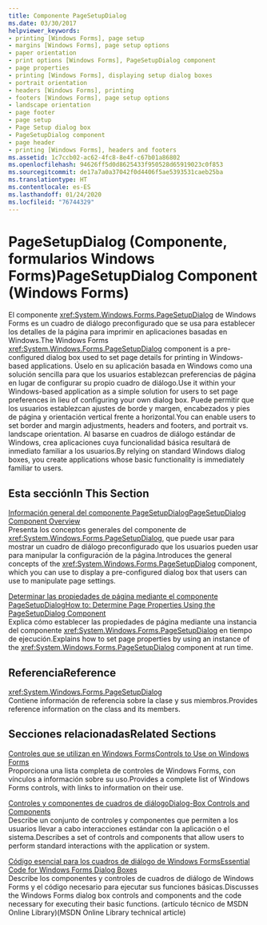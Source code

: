 ```yaml
---
title: Componente PageSetupDialog
ms.date: 03/30/2017
helpviewer_keywords:
- printing [Windows Forms], page setup
- margins [Windows Forms], page setup options
- paper orientation
- print options [Windows Forms], PageSetupDialog component
- page properties
- printing [Windows Forms], displaying setup dialog boxes
- portrait orientation
- headers [Windows Forms], printing
- footers [Windows Forms], page setup options
- landscape orientation
- page footer
- page setup
- Page Setup dialog box
- PageSetupDialog component
- page header
- printing [Windows Forms], headers and footers
ms.assetid: 1c7ccb02-ac62-4fc8-8e4f-c67b01a86802
ms.openlocfilehash: 94626ff5d0d8625433f950528d65919023c0f853
ms.sourcegitcommit: de17a7a0a37042f0d4406f5ae5393531caeb25ba
ms.translationtype: HT
ms.contentlocale: es-ES
ms.lasthandoff: 01/24/2020
ms.locfileid: "76744329"
---
```

# <a name="pagesetupdialog-component-windows-forms"></a><span data-ttu-id="9e18b-102">PageSetupDialog (Componente, formularios Windows Forms)</span><span class="sxs-lookup"><span data-stu-id="9e18b-102">PageSetupDialog Component (Windows Forms)</span></span>
<span data-ttu-id="9e18b-103">El componente <xref:System.Windows.Forms.PageSetupDialog> de Windows Forms es un cuadro de diálogo preconfigurado que se usa para establecer los detalles de la página para imprimir en aplicaciones basadas en Windows.</span><span class="sxs-lookup"><span data-stu-id="9e18b-103">The Windows Forms <xref:System.Windows.Forms.PageSetupDialog> component is a pre-configured dialog box used to set page details for printing in Windows-based applications.</span></span> <span data-ttu-id="9e18b-104">Úselo en su aplicación basada en Windows como una solución sencilla para que los usuarios establezcan preferencias de página en lugar de configurar su propio cuadro de diálogo.</span><span class="sxs-lookup"><span data-stu-id="9e18b-104">Use it within your Windows-based application as a simple solution for users to set page preferences in lieu of configuring your own dialog box.</span></span> <span data-ttu-id="9e18b-105">Puede permitir que los usuarios establezcan ajustes de borde y margen, encabezados y pies de página y orientación vertical frente a horizontal.</span><span class="sxs-lookup"><span data-stu-id="9e18b-105">You can enable users to set border and margin adjustments, headers and footers, and portrait vs. landscape orientation.</span></span> <span data-ttu-id="9e18b-106">Al basarse en cuadros de diálogo estándar de Windows, crea aplicaciones cuya funcionalidad básica resultará de inmediato familiar a los usuarios.</span><span class="sxs-lookup"><span data-stu-id="9e18b-106">By relying on standard Windows dialog boxes, you create applications whose basic functionality is immediately familiar to users.</span></span>  
  
## <a name="in-this-section"></a><span data-ttu-id="9e18b-107">Esta sección</span><span class="sxs-lookup"><span data-stu-id="9e18b-107">In This Section</span></span>  
 [<span data-ttu-id="9e18b-108">Información general del componente PageSetupDialog</span><span class="sxs-lookup"><span data-stu-id="9e18b-108">PageSetupDialog Component Overview</span></span>](pagesetupdialog-component-overview-windows-forms.md)  
 <span data-ttu-id="9e18b-109">Presenta los conceptos generales del componente de <xref:System.Windows.Forms.PageSetupDialog>, que puede usar para mostrar un cuadro de diálogo preconfigurado que los usuarios pueden usar para manipular la configuración de la página.</span><span class="sxs-lookup"><span data-stu-id="9e18b-109">Introduces the general concepts of the <xref:System.Windows.Forms.PageSetupDialog> component, which you can use to display a pre-configured dialog box that users can use to manipulate page settings.</span></span>  
  
 [<span data-ttu-id="9e18b-110">Determinar las propiedades de página mediante el componente PageSetupDialog</span><span class="sxs-lookup"><span data-stu-id="9e18b-110">How to: Determine Page Properties Using the PageSetupDialog Component</span></span>](how-to-determine-page-properties-using-the-pagesetupdialog-component.md)  
 <span data-ttu-id="9e18b-111">Explica cómo establecer las propiedades de página mediante una instancia del componente <xref:System.Windows.Forms.PageSetupDialog> en tiempo de ejecución.</span><span class="sxs-lookup"><span data-stu-id="9e18b-111">Explains how to set page properties by using an instance of the <xref:System.Windows.Forms.PageSetupDialog> component at run time.</span></span>  
  
## <a name="reference"></a><span data-ttu-id="9e18b-112">Referencia</span><span class="sxs-lookup"><span data-stu-id="9e18b-112">Reference</span></span>  
 <xref:System.Windows.Forms.PageSetupDialog>  
 <span data-ttu-id="9e18b-113">Contiene información de referencia sobre la clase y sus miembros.</span><span class="sxs-lookup"><span data-stu-id="9e18b-113">Provides reference information on the class and its members.</span></span>  
  
## <a name="related-sections"></a><span data-ttu-id="9e18b-114">Secciones relacionadas</span><span class="sxs-lookup"><span data-stu-id="9e18b-114">Related Sections</span></span>  
 [<span data-ttu-id="9e18b-115">Controles que se utilizan en Windows Forms</span><span class="sxs-lookup"><span data-stu-id="9e18b-115">Controls to Use on Windows Forms</span></span>](controls-to-use-on-windows-forms.md)  
 <span data-ttu-id="9e18b-116">Proporciona una lista completa de controles de Windows Forms, con vínculos a información sobre su uso.</span><span class="sxs-lookup"><span data-stu-id="9e18b-116">Provides a complete list of Windows Forms controls, with links to information on their use.</span></span>  
  
 [<span data-ttu-id="9e18b-117">Controles y componentes de cuadros de diálogo</span><span class="sxs-lookup"><span data-stu-id="9e18b-117">Dialog-Box Controls and Components</span></span>](dialog-box-controls-and-components-windows-forms.md)  
 <span data-ttu-id="9e18b-118">Describe un conjunto de controles y componentes que permiten a los usuarios llevar a cabo interacciones estándar con la aplicación o el sistema.</span><span class="sxs-lookup"><span data-stu-id="9e18b-118">Describes a set of controls and components that allow users to perform standard interactions with the application or system.</span></span>  
  
 [<span data-ttu-id="9e18b-119">Código esencial para los cuadros de diálogo de Windows Forms</span><span class="sxs-lookup"><span data-stu-id="9e18b-119">Essential Code for Windows Forms Dialog Boxes</span></span>](https://go.microsoft.com/fwlink/?LinkID=102575)  
 <span data-ttu-id="9e18b-120">Describe los componentes y controles de cuadros de diálogo de Windows Forms y el código necesario para ejecutar sus funciones básicas.</span><span class="sxs-lookup"><span data-stu-id="9e18b-120">Discusses the Windows Forms dialog box controls and components and the code necessary for executing their basic functions.</span></span> <span data-ttu-id="9e18b-121">(artículo técnico de MSDN Online Library)</span><span class="sxs-lookup"><span data-stu-id="9e18b-121">(MSDN Online Library technical article)</span></span>
